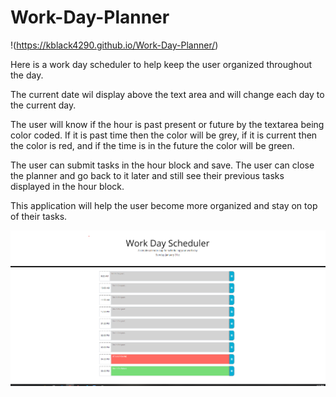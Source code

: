 # Work-Day-Planner

!(https://kblack4290.github.io/Work-Day-Planner/)

Here is a work day scheduler to help keep the user organized throughout the day. 

The current date wil display above the text area and will change each day to the current day. 

The user will know if the hour is past present or future by the textarea being color coded. If it is past time then the color will be grey, if it is current then the color is red, and if the time is in the future the color will be green. 

The user can submit tasks in the hour block and save. The user can close the planner and go back to it later and still see their previous tasks displayed in the hour block. 

This application will help the user become more organized and stay on top of their tasks.

![Window screenshot](/Images/Work_Planner_Screenshot.png?raw=true "Work Day Scheduler")